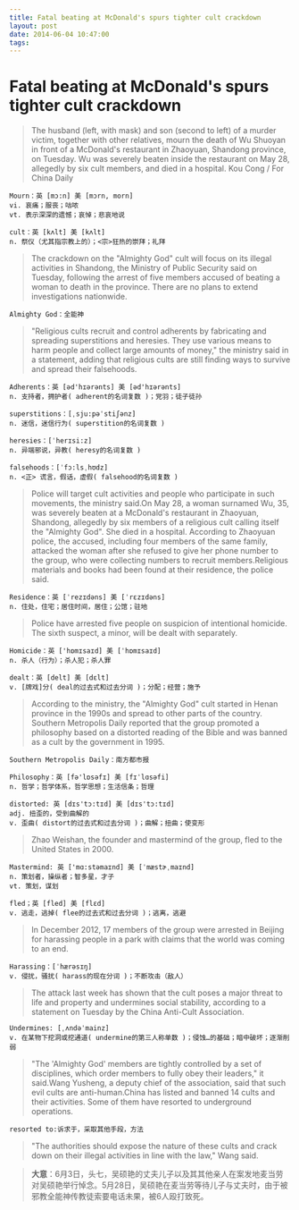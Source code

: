 ```yaml
---
title: Fatal beating at McDonald's spurs tighter cult crackdown
layout: post
date: 2014-06-04 10:47:00
tags:
---
```


Fatal beating at McDonald's spurs tighter cult crackdown
===


>The husband (left, with mask) and son (second to left) of a murder victim, together with other relatives, mourn the death of Wu Shuoyan in front of a McDonald's restaurant in Zhaoyuan, Shandong province, on Tuesday. Wu was severely beaten inside the restaurant on May 28, allegedly by six cult members, and died in a hospital. Kou Cong / For China Daily

    Mourn：英 [mɔ:n] 美 [mɔrn, morn] 
    vi. 哀痛；服丧；咕哝 
    vt. 表示深深的遗憾；哀悼；悲哀地说

    cult：英 [kʌlt] 美 [kʌlt] 
    n. 祭仪（尤其指宗教上的）；<宗>狂热的崇拜；礼拜


>The crackdown on the "Almighty God" cult will focus on its illegal activities in Shandong, the Ministry of Public Security said on Tuesday, following the arrest of five members accused of beating a woman to death in the province.
There are no plans to extend investigations nationwide. 

    Almighty God：全能神

>"Religious cults recruit and control adherents by fabricating and spreading superstitions and heresies. They use various means to harm people and collect large amounts of money," the ministry said in a statement, adding that religious cults are still finding ways to survive and spread their falsehoods.

    Adherents：英 [əd'hɪərənts] 美 [əd'hɪərənts] 
    n. 支持者，拥护者( adherent的名词复数 )；党羽；徒子徒孙

    superstitions：[ˌsju:pəˈstiʃənz] 
    n. 迷信，迷信行为( superstition的名词复数 )

    heresies：[ˈherɪsi:z] 
    n. 异端邪说，异教( heresy的名词复数 ) 

    falsehoods：[ˈfɔ:lsˌhʊdz] 
    n. <正> 谎言，假话，虚假( falsehood的名词复数 )

>Police will target cult activities and people who participate in such movements, the ministry said.On May 28, a woman surnamed Wu, 35, was severely beaten at a McDonald's restaurant in Zhaoyuan, Shandong, allegedly by six members of a religious cult calling itself the "Almighty God". She died in a hospital. According to Zhaoyuan police, the accused, including four members of the same family, attacked the woman after she refused to give her phone number to the group, who were collecting numbers to recruit members.Religious materials and books had been found at their residence, the police said. 

    Residence：英 [ˈrezɪdəns] 美 [ˈrɛzɪdəns] 
    n. 住处，住宅；居住时间，居住；公馆；驻地

>Police have arrested five people on suspicion of intentional homicide. The sixth suspect, a minor, will be dealt with separately. 

    Homicide：英 ['hɒmɪsaɪd] 美 [ˈhɒmɪsaɪd] 
    n. 杀人（行为）；杀人犯；杀人罪

    dealt：英 [delt] 美 [dɛlt] 
    v. [牌戏]分( deal的过去式和过去分词 )；分配；经营；施予

>According to the ministry, the "Almighty God" cult started in Henan province in the 1990s and spread to other parts of the country. Southern Metropolis Daily reported that the group promoted a philosophy based on a distorted reading of the Bible and was banned as a cult by the government in 1995. 

    Southern Metropolis Daily：南方都市报

    Philosophy：英 [fə'lɒsəfɪ] 美 [fɪˈlɑsəfi] 
    n. 哲学；哲学体系，哲学思想；生活信条；哲理

    distorted: 英 [dɪs'tɔ:tɪd] 美 [dɪs'tɔ:tɪd] 
    adj. 扭歪的，受到曲解的 
    v. 歪曲( distort的过去式和过去分词 )；曲解；扭曲；使变形

>Zhao Weishan, the founder and mastermind of the group, fled to the United States in 2000.

    Mastermind: 英 ['mɑ:stəmaɪnd] 美 [ˈmæstɚˌmaɪnd] 
    n. 策划者，操纵者；智多星，才子 
    vt. 策划，谋划

    fled；英 [fled] 美 [flɛd] 
    v. 逃走，逃掉( flee的过去式和过去分词 )；逃离，逃避

>In December 2012, 17 members of the group were arrested in Beijing for harassing people in a park with claims that the world was coming to an end.

    Harassing：[ˈhærəsɪŋ] 
    v. 侵扰，骚扰( harass的现在分词 )；不断攻击（敌人）

>The attack last week has shown that the cult poses a major threat to life and property and undermines social stability, according to a statement on Tuesday by the China Anti-Cult Association.

    Undermines: [ˌʌndəˈmainz] 
    v. 在某物下挖洞或挖通道( undermine的第三人称单数 )；侵蚀…的基础；暗中破坏；逐渐削弱

>"The 'Almighty God' members are tightly controlled by a set of disciplines, which order members to fully obey their leaders," it said.Wang Yusheng, a deputy chief of the association, said that such evil cults are anti-human.China has listed and banned 14 cults and their activities. Some of them have resorted to underground operations.

    resorted to:诉求于，采取其他手段，方法

>"The authorities should expose the nature of these cults and crack down on their illegal activities in line with the law," Wang said.

>**大意**：6月3日，头七，吴硕艳的丈夫儿子以及其其他亲人在案发地麦当劳对吴硕艳举行悼念。5月28日，吴硕艳在麦当劳等待儿子与丈夫时，由于被邪教全能神传教徒索要电话未果，被6人殴打致死。